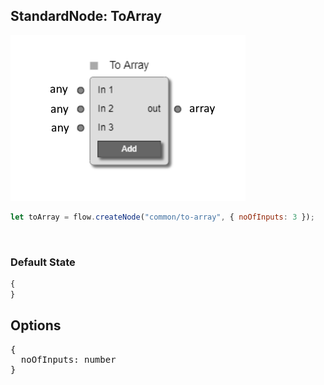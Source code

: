 ## StandardNode: ToArray

<img class="zoomable" alt="ToArray standard node" src="/images/standard-nodes/common/to-array.png" />

<Hierarchy :extend="{name: 'Node', link: '../../api/classes/node.html'}" />
<br/>

```js
let toArray = flow.createNode("common/to-array", { noOfInputs: 3 });
```

<br/>

### Default State

```js
{
}
```

## Options

<pre>
{
  noOfInputs: number
}
</pre>
